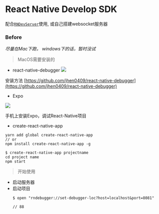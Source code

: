 # React Native Develop SDK

配合[`RNDevServer`](https://github.com/SecretCastle/RNDevServer)使用, 或自己搭建websocket服务器

### Before

*尽量在Mac下跑， windows下的话，暂时没试*


> MacOS需要安装的

* react-native-debugger
![](http://oxzz0e76z.bkt.clouddn.com/100609.png)

安装方法 [https://github.com/jhen0409/react-native-debugger](https://github.com/jhen0409/react-native-debugger)

* Expo

![](http://oxzz0e76z.bkt.clouddn.com/100729.png)

手机上安装Expo，调试React-Native项目

* create-react-native-app

```
yarn add global create-react-native-app
// or 
npm install create-react-native-app -g

$ create-react-native-app projectname
cd project name
npm start
```


> 开始使用

* 启动服务器
* 启动项目
    ```
    $ open "rndebugger://set-debugger-loc?host=localhost&port=8081"
    
    // 88
    ```
